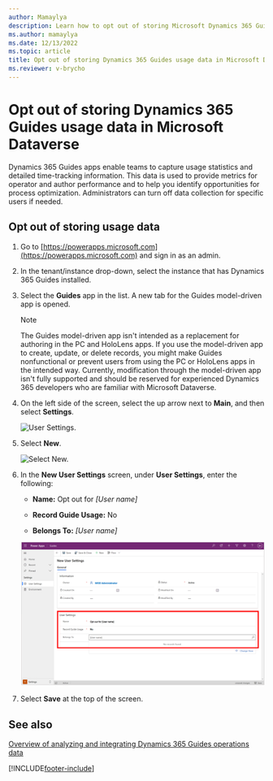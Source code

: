 ```yaml
---
author: Mamaylya
description: Learn how to opt out of storing Microsoft Dynamics 365 Guides usage data in Microsoft Dataverse, for privacy reasons.
ms.author: mamaylya
ms.date: 12/13/2022
ms.topic: article
title: Opt out of storing Dynamics 365 Guides usage data in Microsoft Dataverse
ms.reviewer: v-brycho
---
```


# Opt out of storing Dynamics 365 Guides usage data in Microsoft Dataverse

Dynamics 365 Guides apps enable teams to capture usage statistics and detailed time-tracking information. This data is used to provide metrics for operator and author performance and to help you identify opportunities for process optimization. Administrators can turn off data collection for specific users if needed. 

## Opt out of storing usage data

1. Go to [https://powerapps.microsoft.com](https://powerapps.microsoft.com) and sign in as an admin.

2. In the tenant/instance drop-down, select the instance that has Dynamics 365 Guides installed.

3. Select the **Guides** app in the list. A new tab for the Guides model-driven app is opened.

    > [!NOTE]
    > The Guides model-driven app isn't intended as a replacement for authoring in the PC and HoloLens apps. If you use the model-driven app to create, update, or delete records, you might make Guides nonfunctional or prevent users from using the PC or HoloLens apps in the intended way. Currently, modification through the model-driven app isn't fully supported and should be reserved for experienced Dynamics 365 developers who are familiar with Microsoft Dataverse.

4. On the left side of the screen, select the up arrow next to **Main**, and then select **Settings**.

    ![User Settings.](media/data-opt-out-user-setting.PNG "User Settings")

5. Select **New**.

    ![Select New.](media/data-opt-out-new.PNG "Select New")

6. In the **New User Settings** screen, under **User Settings**, enter the following:

    - **Name:** Opt out for *[User name]*

    - **Record Guide Usage:** No

    - **Belongs To:** *[User name]*

    ![Filled-out form.](media/data-opt-out-filled-out-form.PNG "Filled-out-form")

7. Select **Save** at the top of the screen.

## See also

[Overview of analyzing and integrating Dynamics 365 Guides operations data](analytics-overview.md)


[!INCLUDE[footer-include](../includes/footer-banner.md)]
